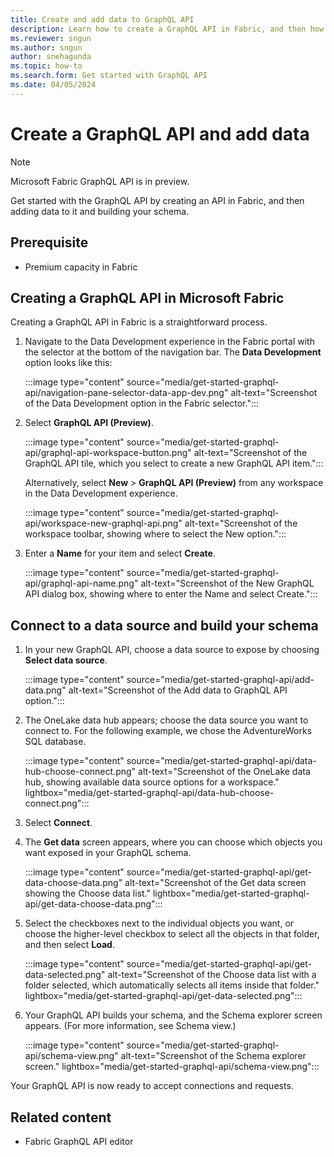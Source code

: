 ```yaml
---
title: Create and add data to GraphQL API
description: Learn how to create a GraphQL API in Fabric, and then how to add data to the API and build your schema.
ms.reviewer: sngun
ms.author: sngun
author: snehagunda
ms.topic: how-to
ms.search.form: Get started with GraphQL API
ms.date: 04/05/2024
---
```


# Create a GraphQL API and add data

> [!NOTE]
> Microsoft Fabric GraphQL API is in preview.

Get started with the GraphQL API by creating an API in Fabric, and then adding data to it and building your schema.

## Prerequisite

- Premium capacity in Fabric

## Creating a GraphQL API in Microsoft Fabric

Creating a GraphQL API in Fabric is a straightforward process.

1. Navigate to the Data Development experience in the Fabric portal with the selector at the bottom of the navigation bar. The **Data Development** option looks like this:

   :::image type="content" source="media/get-started-graphql-api/navigation-pane-selector-data-app-dev.png" alt-text="Screenshot of the Data Development option in the Fabric selector.":::

1. Select **GraphQL API (Preview)**.

   :::image type="content" source="media/get-started-graphql-api/graphql-api-workspace-button.png" alt-text="Screenshot of the GraphQL API tile, which you select to create a new GraphQL API item.":::

   Alternatively, select **New** > **GraphQL API (Preview)** from any workspace in the Data Development experience.

   :::image type="content" source="media/get-started-graphql-api/workspace-new-graphql-api.png" alt-text="Screenshot of the workspace toolbar, showing where to select the New option.":::

1. Enter a **Name** for your item and select **Create**.

   :::image type="content" source="media/get-started-graphql-api/graphql-api-name.png" alt-text="Screenshot of the New GraphQL API dialog box, showing where to enter the Name and select Create.":::

## Connect to a data source and build your schema

1. In your new GraphQL API, choose a data source to expose by choosing **Select data source**.

   :::image type="content" source="media/get-started-graphql-api/add-data.png" alt-text="Screenshot of the Add data to GraphQL API option.":::

1. The OneLake data hub appears; choose the data source you want to connect to. For the following example, we chose the AdventureWorks SQL database.

   :::image type="content" source="media/get-started-graphql-api/data-hub-choose-connect.png" alt-text="Screenshot of the OneLake data hub, showing available data source options for a workspace." lightbox="media/get-started-graphql-api/data-hub-choose-connect.png":::

1. Select **Connect**.

1. The **Get data** screen appears, where you can choose which objects you want exposed in your GraphQL schema.

   :::image type="content" source="media/get-started-graphql-api/get-data-choose-data.png" alt-text="Screenshot of the Get data screen showing the Choose data list." lightbox="media/get-started-graphql-api/get-data-choose-data.png":::

1. Select the checkboxes next to the individual objects you want, or choose the higher-level checkbox to select all the objects in that folder, and then select **Load**.

   :::image type="content" source="media/get-started-graphql-api/get-data-selected.png" alt-text="Screenshot of the Choose data list with a folder selected, which automatically selects all items inside that folder." lightbox="media/get-started-graphql-api/get-data-selected.png":::

1. Your GraphQL API builds your schema, and the Schema explorer screen appears. (For more information, see Schema view.)

   :::image type="content" source="media/get-started-graphql-api/schema-view.png" alt-text="Screenshot of the Schema explorer screen." lightbox="media/get-started-graphql-api/schema-view.png":::

Your GraphQL API is now ready to accept connections and requests.

## Related content

- Fabric GraphQL API editor
